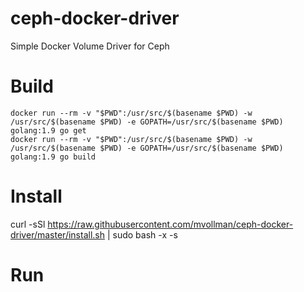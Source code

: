 # ceph-docker-driver
Simple Docker Volume Driver for Ceph

# Build
```
docker run --rm -v "$PWD":/usr/src/$(basename $PWD) -w /usr/src/$(basename $PWD) -e GOPATH=/usr/src/$(basename $PWD) golang:1.9 go get
docker run --rm -v "$PWD":/usr/src/$(basename $PWD) -w /usr/src/$(basename $PWD) -e GOPATH=/usr/src/$(basename $PWD) golang:1.9 go build
```
# Install

curl -sSl https://raw.githubusercontent.com/mvollman/ceph-docker-driver/master/install.sh | sudo bash -x -s <releasever>

# Run

